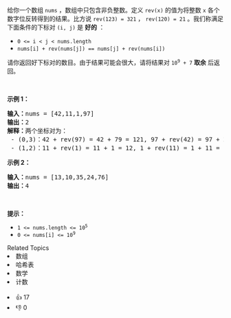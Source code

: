 <p>给你一个数组 <code>nums</code> ，数组中只包含非负整数。定义 <code>rev(x)</code> 的值为将整数 <code>x</code> 各个数字位反转得到的结果。比方说 <code>rev(123) = 321</code> ， <code>rev(120) = 21</code> 。我们称满足下面条件的下标对 <code>(i, j)</code> 是 <strong>好的</strong> ：</p>

<ul>
	<li><code>0 &lt;= i &lt; j &lt; nums.length</code></li>
	<li><code>nums[i] + rev(nums[j]) == nums[j] + rev(nums[i])</code></li>
</ul>

<p>请你返回好下标对的数目。由于结果可能会很大，请将结果对 <code>10<sup>9</sup> + 7</code> <b>取余</b> 后返回。</p>

<p> </p>

<p><strong>示例 1：</strong></p>

<pre><b>输入：</b>nums = [42,11,1,97]
<b>输出：</b>2
<b>解释：</b>两个坐标对为：
 - (0,3)：42 + rev(97) = 42 + 79 = 121, 97 + rev(42) = 97 + 24 = 121 。
 - (1,2)：11 + rev(1) = 11 + 1 = 12, 1 + rev(11) = 1 + 11 = 12 。
</pre>

<p><strong>示例 2：</strong></p>

<pre><b>输入：</b>nums = [13,10,35,24,76]
<b>输出：</b>4
</pre>

<p> </p>

<p><strong>提示：</strong></p>

<ul>
	<li><code>1 &lt;= nums.length &lt;= 10<sup>5</sup></code></li>
	<li><code>0 &lt;= nums[i] &lt;= 10<sup>9</sup></code></li>
</ul>
<div><div>Related Topics</div><div><li>数组</li><li>哈希表</li><li>数学</li><li>计数</li></div></div><br><div><li>👍 17</li><li>👎 0</li></div>